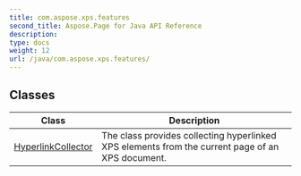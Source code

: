 ```yaml
---
title: com.aspose.xps.features
second_title: Aspose.Page for Java API Reference
description: 
type: docs
weight: 12
url: /java/com.aspose.xps.features/
---
```


## Classes

| Class | Description |
| --- | --- |
| [HyperlinkCollector](../com.aspose.xps.features/hyperlinkcollector) | The class provides collecting hyperlinked XPS elements from the current page of an XPS document. |
